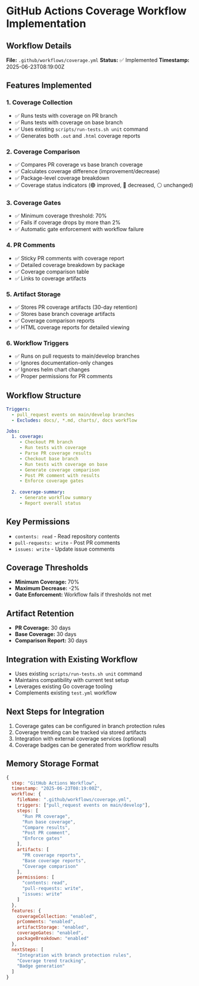# GitHub Actions Coverage Workflow Implementation

## Workflow Details

**File:** `.github/workflows/coverage.yml`
**Status:** ✅ Implemented
**Timestamp:** 2025-06-23T08:19:00Z

## Features Implemented

### 1. Coverage Collection
- ✅ Runs tests with coverage on PR branch
- ✅ Runs tests with coverage on base branch
- ✅ Uses existing `scripts/run-tests.sh unit` command
- ✅ Generates both `.out` and `.html` coverage reports

### 2. Coverage Comparison
- ✅ Compares PR coverage vs base branch coverage
- ✅ Calculates coverage difference (improvement/decrease)
- ✅ Package-level coverage breakdown
- ✅ Coverage status indicators (🟢 improved, 🔴 decreased, ⚪ unchanged)

### 3. Coverage Gates
- ✅ Minimum coverage threshold: 70%
- ✅ Fails if coverage drops by more than 2%
- ✅ Automatic gate enforcement with workflow failure

### 4. PR Comments
- ✅ Sticky PR comments with coverage report
- ✅ Detailed coverage breakdown by package
- ✅ Coverage comparison table
- ✅ Links to coverage artifacts

### 5. Artifact Storage
- ✅ Stores PR coverage artifacts (30-day retention)
- ✅ Stores base branch coverage artifacts
- ✅ Coverage comparison reports
- ✅ HTML coverage reports for detailed viewing

### 6. Workflow Triggers
- ✅ Runs on pull requests to main/develop branches
- ✅ Ignores documentation-only changes
- ✅ Ignores helm chart changes
- ✅ Proper permissions for PR comments

## Workflow Structure

```yaml
Triggers:
  - pull_request events on main/develop branches
  - Excludes: docs/, *.md, charts/, docs workflow

Jobs:
  1. coverage:
     - Checkout PR branch
     - Run tests with coverage
     - Parse PR coverage results
     - Checkout base branch
     - Run tests with coverage on base
     - Generate coverage comparison
     - Post PR comment with results
     - Enforce coverage gates
  
  2. coverage-summary:
     - Generate workflow summary
     - Report overall status
```

## Key Permissions
- `contents: read` - Read repository contents
- `pull-requests: write` - Post PR comments
- `issues: write` - Update issue comments

## Coverage Thresholds
- **Minimum Coverage:** 70%
- **Maximum Decrease:** -2%
- **Gate Enforcement:** Workflow fails if thresholds not met

## Artifact Retention
- **PR Coverage:** 30 days
- **Base Coverage:** 30 days
- **Comparison Report:** 30 days

## Integration with Existing Workflow
- Uses existing `scripts/run-tests.sh unit` command
- Maintains compatibility with current test setup
- Leverages existing Go coverage tooling
- Complements existing `test.yml` workflow

## Next Steps for Integration
1. Coverage gates can be configured in branch protection rules
2. Coverage trending can be tracked via stored artifacts  
3. Integration with external coverage services (optional)
4. Coverage badges can be generated from workflow results

## Memory Storage Format
```javascript
{
  step: "GitHub Actions Workflow",
  timestamp: "2025-06-23T08:19:00Z",
  workflow: {
    fileName: ".github/workflows/coverage.yml",
    triggers: ["pull_request events on main/develop"],
    steps: [
      "Run PR coverage",
      "Run base coverage", 
      "Compare results",
      "Post PR comment",
      "Enforce gates"
    ],
    artifacts: [
      "PR coverage reports",
      "Base coverage reports",
      "Coverage comparison"
    ],
    permissions: [
      "contents: read",
      "pull-requests: write", 
      "issues: write"
    ]
  },
  features: {
    coverageCollection: "enabled",
    prComments: "enabled",
    artifactStorage: "enabled",
    coverageGates: "enabled",
    packageBreakdown: "enabled"
  },
  nextSteps: [
    "Integration with branch protection rules",
    "Coverage trend tracking",
    "Badge generation"
  ]
}
```